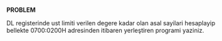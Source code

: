 **PROBLEM**

DL registerinde ust limiti verilen degere kadar olan asal
sayilari hesaplayip bellekte 0700:0200H adresinden
itibaren yerleştiren programi yaziniz.
